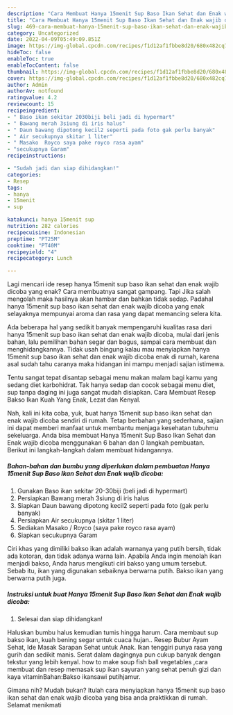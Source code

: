```yaml
---
description: "Cara Membuat Hanya 15menit Sup Baso Ikan Sehat dan Enak wajib dicoba yang Enak"
title: "Cara Membuat Hanya 15menit Sup Baso Ikan Sehat dan Enak wajib dicoba yang Enak"
slug: 469-cara-membuat-hanya-15menit-sup-baso-ikan-sehat-dan-enak-wajib-dicoba-yang-enak
category: Uncategorized
date: 2022-04-09T05:49:09.851Z
image: https://img-global.cpcdn.com/recipes/f1d12af1fbbe8d20/680x482cq70/hanya-15menit-sup-baso-ikan-sehat-dan-enak-wajib-dicoba-foto-resep-utama.jpg
hideToc: false
enableToc: true
enableTocContent: false
thumbnail: https://img-global.cpcdn.com/recipes/f1d12af1fbbe8d20/680x482cq70/hanya-15menit-sup-baso-ikan-sehat-dan-enak-wajib-dicoba-foto-resep-utama.jpg
cover: https://img-global.cpcdn.com/recipes/f1d12af1fbbe8d20/680x482cq70/hanya-15menit-sup-baso-ikan-sehat-dan-enak-wajib-dicoba-foto-resep-utama.jpg
author: Admin
authorAv: notfound
ratingvalue: 4.2
reviewcount: 15
recipeingredient:
- " Baso ikan sekitar 2030biji beli jadi di hypermart"
- " Bawang merah 3siung di iris halus"
- " Daun bawang dipotong kecil2 seperti pada foto gak perlu banyak"
- " Air secukupnya skitar 1 liter"
- " Masako  Royco saya pake royco rasa ayam"
- "secukupnya Garam"
recipeinstructions:

- "Sudah jadi dan siap dihidangkan!"
categories:
- Resep
tags:
- hanya
- 15menit
- sup

katakunci: hanya 15menit sup 
nutrition: 282 calories
recipecuisine: Indonesian
preptime: "PT25M"
cooktime: "PT40M"
recipeyield: "4"
recipecategory: Lunch

---
```



Lagi mencari ide resep hanya 15menit sup baso ikan sehat dan enak wajib dicoba yang enak? Cara membuatnya sangat gampang. Tapi Jika salah mengolah maka hasilnya akan hambar dan bahkan tidak sedap. Padahal hanya 15menit sup baso ikan sehat dan enak wajib dicoba yang enak selayaknya mempunyai aroma dan rasa yang dapat memancing selera kita.


Ada beberapa hal yang sedikit banyak mempengaruhi kualitas rasa dari hanya 15menit sup baso ikan sehat dan enak wajib dicoba, mulai dari jenis bahan, lalu pemilihan bahan segar dan bagus, sampai cara membuat dan menghidangkannya. Tidak usah bingung kalau mau menyiapkan hanya 15menit sup baso ikan sehat dan enak wajib dicoba enak di rumah, karena asal sudah tahu caranya maka hidangan ini mampu menjadi sajian istimewa.

Tentu sangat tepat disantap sebagai menu makan malam bagi kamu yang sedang diet karbohidrat. Tak hanya sedap dan cocok sebagai menu diet, sup tanpa daging ini juga sangat mudah disiapkan. Cara Membuat Resep Bakso Ikan Kuah Yang Enak, Lezat dan Kenyal.


Nah, kali ini kita coba, yuk, buat hanya 15menit sup baso ikan sehat dan enak wajib dicoba sendiri di rumah. Tetap berbahan yang sederhana, sajian ini dapat memberi manfaat untuk membantu menjaga kesehatan tubuhmu sekeluarga. Anda bisa membuat Hanya 15menit Sup Baso Ikan Sehat dan Enak wajib dicoba menggunakan 6 bahan dan 0 langkah pembuatan. Berikut ini langkah-langkah dalam membuat hidangannya.

<!--inarticleads1-->

##### Bahan-bahan dan bumbu yang diperlukan dalam pembuatan Hanya 15menit Sup Baso Ikan Sehat dan Enak wajib dicoba:

1. Gunakan  Baso ikan sekitar 20-30biji (beli jadi di hypermart)
1. Persiapkan  Bawang merah 3siung di iris halus
1. Siapkan  Daun bawang dipotong kecil2 seperti pada foto (gak perlu banyak)
1. Persiapkan  Air secukupnya (skitar 1 liter)
1. Sediakan  Masako / Royco (saya pake royco rasa ayam)
1. Siapkan secukupnya Garam


Ciri khas yang dimiliki bakso ikan adalah warnanya yang putih bersih, tidak ada kotoran, dan tidak adanya warna lain. Apabila Anda ingin menolah ikan menjadi bakso, Anda harus mengikuti ciri bakso yang umum tersebut. Sebab itu, ikan yang digunakan sebaiknya berwarna putih. Bakso ikan yang berwarna putih juga. 

<!--inarticleads2-->

##### Instruksi untuk buat Hanya 15menit Sup Baso Ikan Sehat dan Enak wajib dicoba:


1. Selesai dan siap dihidangkan!

Haluskan bumbu halus kemudian tumis hingga harum. Cara membaut sup bakso ikan, kuah bening segar untuk cuaca hujan.. Resep Bubur Ayam Sehat, Ide Masak Sarapan Sehat untuk Anak. Ikan tenggiri punya rasa yang gurih dan sedikit manis. Serat dalam dagingnya pun cukup banyak dengan tekstur yang lebih kenyal. how to make soup fish ball vegetables ,cara membuat dan resep memasak sup ikan sayuran yang sehat penuh gizi dan kaya vitaminBahan:Bakso ikansawi putihjamur. 

Gimana nih? Mudah bukan? Itulah cara menyiapkan hanya 15menit sup baso ikan sehat dan enak wajib dicoba yang bisa anda praktikkan di rumah. Selamat menikmati
